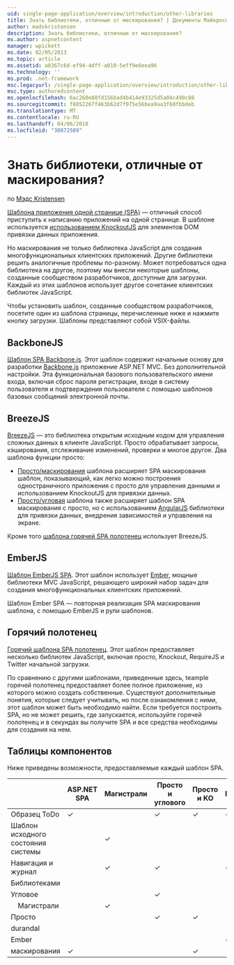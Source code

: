 ```yaml
---
uid: single-page-application/overview/introduction/other-libraries
title: Знать библиотеки, отличные от маскирования? | Документы Майкрософт
author: madskristensen
description: Знать библиотеки, отличные от маскирования?
ms.author: aspnetcontent
manager: wpickett
ms.date: 02/05/2013
ms.topic: article
ms.assetid: a8367c6d-ef94-4dff-a010-5eff9e6eea96
ms.technology: ''
ms.prod: .net-framework
msc.legacyurl: /single-page-application/overview/introduction/other-libraries
msc.type: authoredcontent
ms.openlocfilehash: 6ac260e88fd156bad4b414e93325d5a04c490c88
ms.sourcegitcommit: f8852267f463b62d7f975e56bea9aa3f68fbbdeb
ms.translationtype: MT
ms.contentlocale: ru-RU
ms.lasthandoff: 04/06/2018
ms.locfileid: "30872589"
---
```

<a name="know-a-library-other-than-knockout"></a>Знать библиотеки, отличные от маскирования?
====================
по [Мэдс Kristensen](https://github.com/madskristensen)

[Шаблона приложения одной странице (SPA)](knockoutjs-template.md) — отличный способ приступить к написанию приложений на одной странице. В шаблоне используется [использованием KnockoutJS](http://knockoutjs.com/) для элементов DOM привязки данных приложения.

Но маскирования не только библиотека JavaScript для создания многофункциональных клиентских приложений. Другие библиотеки решить аналогичные проблемы по-разному. Может потребоваться одна библиотека на другое, поэтому мы внесли некоторые шаблоны, созданные сообществом разработчиков, доступные для загрузки. Каждый из этих шаблонов использует другое сочетание клиентских библиотек JavaScript.

Чтобы установить шаблон, созданные сообществом разработчиков, посетите один из шаблона страницы, перечисленные ниже и нажмите кнопку загрузки. Шаблоны представляют собой VSIX-файлы.

## <a name="backbonejs"></a>BackboneJS

[Шаблон SPA Backbone.js](../templates/backbonejs-template.md). Этот шаблон содержит начальные основу для разработки [Backbone.js](http://backbonejs.org/) приложение ASP.NET MVC. Без дополнительной настройки. Эта функциональная базового пользовательского имени входа, включая сброс пароля регистрации, входе в систему пользователя и подтверждения пользователя с помощью шаблонов базовых сообщений электронной почты.

## <a name="breezejs"></a>BreezeJS

[BreezeJS](http://www.breezejs.com/?utm_source=ms-spa) — это библиотека открытым исходным кодом для управления сложных данных в клиенте JavaScript. Просто обрабатывает запросы, кэширования, отслеживание изменений, проверки и многое другое. Два шаблона функции просто:

- [Просто/маскирования](../templates/breezeknockout-template.md) шаблона расширяет SPA маскирования шаблон, показывающий, как легко можно построения одностраничного приложения с просто для управления данными и использованием KnockoutJS для привязки данных.
- [Просто/угловая](../templates/breezeangular-template.md) шаблона также расширяет шаблон SPA маскирования с просто, но с использованием [AngularJS](http://angularjs.org) библиотеки для привязки данных, внедрения зависимостей и управления на экране.

Кроме того [шаблона горячей SPA полотенец](../templates/hottowel-template.md) использует BreezeJS.

## <a name="emberjs"></a>EmberJS

[Шаблон EmberJS SPA](../templates/emberjs-template.md). Этот шаблон использует [Ember](http://emberjs.com/), мощные библиотеки MVC JavaScript, решающего широкий набор задач для создания многофункциональных клиентских приложений.

Шаблон Ember SPA — повторная реализация SPA маскирования шаблона, с помощью EmberJS и рули шаблонов.

## <a name="hot-towel"></a>Горячий полотенец

[Горячий шаблона SPA полотенец](../templates/hottowel-template.md). Этот шаблон предоставляет несколько библиотек JavaScript, включая просто, Knockout, RequireJS и Twitter начальной загрузки.

По сравнению с другими шаблонами, приведенные здесь, teample горячей полотенец предоставляет более полное приложение, из которого можно создать собственные. Существуют дополнительные понятия, которые следует учитывать, но после ознакомления с ними, этот шаблон может быть необходимо найти. Если требуется построить SPA, но не может решить, где запускается, используйте горячей полотенец и в секундах вы получите SPA и все средства необходимы для создания на нем.

## <a name="feature-table"></a>Таблицы компонентов

Ниже приведены возможности, предоставляемые каждый шаблон SPA.


|                        | ASP.NET SPA | Магистрали | Просто и углового | Просто и KO |  Ember   | Горячий полотенец |
|------------------------|-------------|----------|----------------|-----------|----------|-----------|
|      Образец ToDo       |  &#10003;   |          |    &#10003;    | &#10003;  | &#10003; |           |
|     Шаблон исходного состояния системы      |             | &#10003; |                |           |          | &#10003;  |
| Навигация и журнал |             | &#10003; |    &#10003;    |           | &#10003; | &#10003;  |
|        Библиотеками        |             |          |                |           |          |           |
|        Угловое         |             |          |    &#10003;    |           |          |           |
|    &#8195;Магистрали     |             | &#10003; |                |           |          |           |
|         Просто         |             |          |    &#10003;    | &#10003;  |          | &#10003;  |
|        durandal        |             |          |                |           |          | &#10003;  |
|         Ember          |             |          |                |           | &#10003; |           |
|        маскирования        |  &#10003;   |          |                | &#10003;  |          | &#10003;  |

